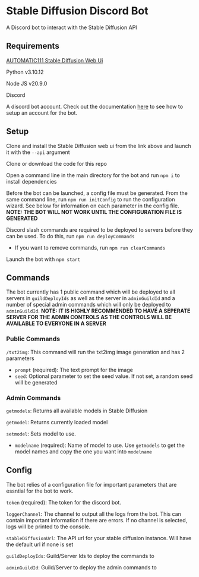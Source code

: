# Stable Diffusion Discord Bot

A Discord bot to interact with the Stable Diffusion API

## Requirements

[AUTOMATIC111 Stable Diffusion Web Ui](https://github.com/AUTOMATIC1111/stable-diffusion-webui)

Python v3.10.12

Node JS v20.9.0

Discord

A discord bot account. Check out the documentation [here](https://discordpy.readthedocs.io/en/stable/discord.html) to see how to setup an account for the bot.

## Setup

Clone and install the Stable Diffusion web ui from the link above and launch it with the `--api` argument

Clone or download the code for this repo

Open a command line in the main directory for the bot and run `npm i` to install dependencies

Before the bot can be launched, a config file must be generated. From the same command line, run `npm run initConfig` to run the configuration wizard. See below for information on each parameter in the config file. **NOTE: THE BOT WILL NOT WORK UNTIL THE CONFIGURATION FILE IS GENERATED**

Discord slash commands are required to be deployed to servers before they can be used. To do this, run `npm run deployCommands`
 - If you want to remove commands, run `npm run clearCommands`

Launch the bot with `npm start`

## Commands

The bot currently has 1 public command which will be deployed to all servers in `guildDeployIds` as well as the server in `adminGuildId` and a number of special admin commands which will only be deployed to `adminGuildId`. **NOTE: IT IS HIGHLY RECOMMENDED TO HAVE A SEPERATE SERVER FOR THE ADMIN CONTROLS AS THE CONTROLS WILL BE AVAILABLE TO EVERYONE IN A SERVER**

### Public Commands

`/txt2img`: This command will run the txt2img image generation and has 2 parameters
  - `prompt` (required): The text prompt for the image
  - `seed`: Optional parameter to set the seed value. If not set, a random seed will be generated

### Admin Commands

`getmodels`: Returns all available models in Stable Diffusion

`getmodel`: Returns currently loaded model

`setmodel`: Sets model to use.
  - `modelname` (required): Name of model to use. Use `getmodels` to get the model names and copy the one you want into `modelname`

## Config

The bot relies of a configuration file for important parameters that are essntial for the bot to work.

`token` (required): The token for the discord bot.

`loggerChannel`: The channel to output all the logs from the bot. This can contain important information if there are errors. If no channel is selected, logs will be printed to the console.

`stableDiffusionUrl`: The API url for your stable diffusion instance. Will have the default url if none is set

`guildDeployIds`: Guild/Server Ids to deploy the commands to

`adminGuildId`: Guild/Server to deploy the admin commands to
